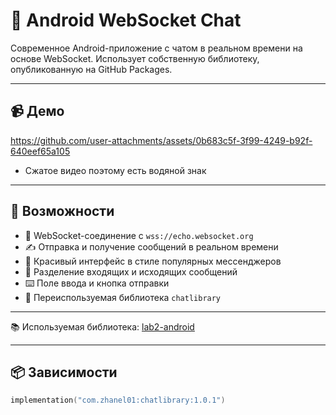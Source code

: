 # 💬 Android WebSocket Chat

Современное Android-приложение с чатом в реальном времени на основе WebSocket. Использует собственную библиотеку, опубликованную на GitHub Packages.


---

## 📹 Демо 
https://github.com/user-attachments/assets/0b683c5f-3f99-4249-b92f-640eef65a105
- Сжатое видео поэтому есть водяной знак

---

## 🚀 Возможности

- 🔗 WebSocket-соединение с `wss://echo.websocket.org`
- ✍️ Отправка и получение сообщений в реальном времени
- 💬 Красивый интерфейс в стиле популярных мессенджеров
- 📱 Разделение входящих и исходящих сообщений
- ⌨️ Поле ввода и кнопка отправки
- 🧩 Переиспользуемая библиотека `chatlibrary`

---

📚 Используемая библиотека: [lab2-android](https://github.com/zhanel01/lab2-android)

---

## 📦 Зависимости

```kotlin
implementation("com.zhanel01:chatlibrary:1.0.1")





